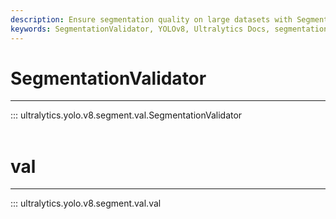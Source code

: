 ```yaml
---
description: Ensure segmentation quality on large datasets with SegmentationValidator. Review and visualize results with ease. Learn more at Ultralytics Docs.
keywords: SegmentationValidator, YOLOv8, Ultralytics Docs, segmentation model, validation
---
```


# SegmentationValidator
---
::: ultralytics.yolo.v8.segment.val.SegmentationValidator
<br><br>

# val
---
::: ultralytics.yolo.v8.segment.val.val
<br><br>
